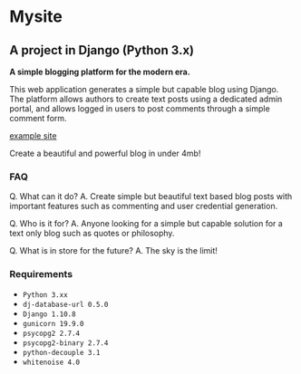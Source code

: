 # Mysite
## A project in Django (Python 3.x)
**A simple blogging platform for the modern era.**

This web application generates a simple but capable blog using Django. The platform allows authors to create text posts using a dedicated admin portal, and allows logged in users to post comments through a simple comment form. 

[example site](https://mighty-reaches-82829.herokuapp.com/)

Create a beautiful and powerful blog in under 4mb! 

### FAQ
Q. What can it do?
A. Create simple but beautiful text based blog posts with important features such as commenting and user credential generation.

Q. Who is it for? 
A. Anyone looking for a simple but capable solution for a text only blog such as quotes or philosophy.

Q. What is in store for the future?
A. The sky is the limit! 

### Requirements
* `Python 3.xx`
* `dj-database-url 0.5.0`
* `Django 1.10.8`
* `gunicorn 19.9.0`
* `psycopg2 2.7.4`
* `psycopg2-binary 2.7.4`
* `python-decouple 3.1`
* `whitenoise 4.0`




